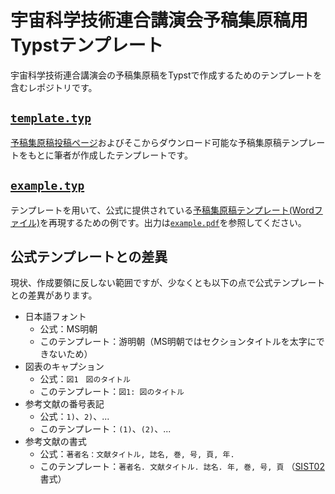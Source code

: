 # 宇宙科学技術連合講演会予稿集原稿用Typstテンプレート

宇宙科学技術連合講演会の予稿集原稿をTypstで作成するためのテンプレートを含むレポジトリです。

## [`template.typ`](template.typ)

[予稿集原稿投稿ページ](https://smartconf.jp/content/ukaren68/abstructionupload)およびそこからダウンロード可能な予稿集原稿テンプレートをもとに筆者が作成したテンプレートです。

## [`example.typ`](example.typ)

テンプレートを用いて、公式に提供されている[予稿集原稿テンプレート(Wordファイル)](https://pcojapan-online.com/uploads/Paper_Sample68.docx)を再現するための例です。出力は[`example.pdf`](example.pdf)を参照してください。

## 公式テンプレートとの差異

現状、作成要領に反しない範囲ですが、少なくとも以下の点で公式テンプレートとの差異があります。

- 日本語フォント
    - 公式：MS明朝
    - このテンプレート：游明朝（MS明朝ではセクションタイトルを太字にできないため）
- 図表のキャプション
    - 公式：`図1　図のタイトル`
    - このテンプレート：`図1: 図のタイトル`
- 参考文献の番号表記
    - 公式：`1)`、`2)`、...
    - このテンプレート：`(1)`、`(2)`、...
- 参考文献の書式
    - 公式：`著者名：文献タイトル, 誌名, 巻, 号, 頁, 年.`
    - このテンプレート：`著者名. 文献タイトル. 誌名. 年, 巻, 号, 頁` （[SIST02](https://warp.ndl.go.jp/info:ndljp/pid/12003258/jipsti.jst.go.jp/sist/handbook/sist02_2007/main.htm)書式）
